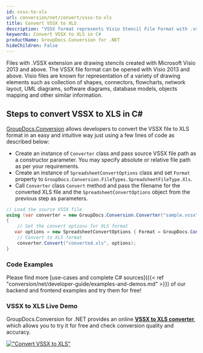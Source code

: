 ```yaml
---
id: vssx-to-xls
url: conversion/net/convert/vssx-to-xls
title: Convert VSSX to XLS
description: "VSSX format represents Visio Stencil File Format with .vssx extension. Learn how to convert VSSX to XLS file programmatically in C# language using GroupDocs.Conversion for .NET library."
keywords: Convert VSSX to XLS in C#
productName: GroupDocs.Conversion for .NET
hideChildren: False
---
```


Files with .VSSX extension are drawing stencils created with Microsoft Visio 2013 and above. The VSSX file format can be opened with Visio 2013 and above. Visio files are known for representation of a variety of drawing elements such as collection of shapes, connectors, flowcharts, network layout, UML diagrams, software diagrams, database models, objects mapping and other similar information.

## Steps to convert VSSX to XLS in C#

[GroupDocs.Conversion](https://products.groupdocs.com/conversion/net) allows developers to convert the VSSX file to XLS format in an easy and intuitive way just using a few lines of code as described below:

* Create an instance of `Converter` class and pass source VSSX file path as a constructor parameter. You may specify absolute or relative file path as per your requirements. 
* Create an instance of `SpreadsheetConvertOptions` class and set `Format` property to `GroupDocs.Conversion.FileTypes.SpreadsheetFileType.Xls`.
* Call `Converter` class `Convert` method and pass the filename for the converted XLS file and the `SpreadsheetConvertOptions` object from the previous step as parameters.

```csharp
// Load the source VSSX file
using (var converter = new GroupDocs.Conversion.Converter("sample.vssx"))
{
    // Set the convert options for XLS format
   var options = new SpreadsheetConvertOptions { Format = GroupDocs.Conversion.FileTypes.SpreadsheetFileType.Xls };
    // Convert to XLS format
    converter.Convert("converted.xls", options);
}
```

### Code Examples

Please find more [use-cases and complete C# sources]({{< ref "conversion/net/developer-guide/examples-and-demos.md" >}}) of our backend and frontend examples and try them for free!

### VSSX to XLS Live Demo

GroupDocs.Conversion for .NET provides an online [**VSSX to XLS converter**](https://products.groupdocs.app/conversion/vssx-to-xls), which allows you to try it for free and check conversion quality and accuracy.

[!["Convert VSSX to XLS"](conversion/net/images/convert-to-xls/convert-vssx-to-xls.png)](https://products.groupdocs.app/conversion/vssx-to-xls)